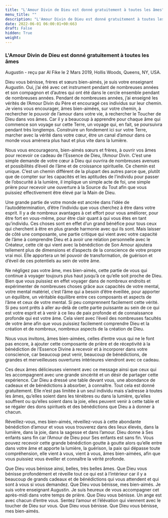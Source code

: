 ```yaml
---
title: "L'Amour Divin de Dieu est donné gratuitement à toutes les âmes"
menu_title: ""
description: "L'Amour Divin de Dieu est donné gratuitement à toutes les âmes"
date: 2022-06-01 06:00:01+00:663
draft: False
hidden: True
weight:
---
```

### L'Amour Divin de Dieu est donné gratuitement à toutes les âmes

Augustin - reçu par Al Fike le 2 Mars 2019, Hollis Woods, Queens, NY, USA.

Dieu vous bénisse, frères et sœurs bien-aimés, je suis votre enseignant Augustin. Oui, j’ai été avec cet instrument pendant de nombreuses années et son compagnon et d’autres qui ont été dans le cercle ensemble pendant de nombreuses années. Pendant de nombreuses années, j’ai enseigné les vérités de l’Amour Divin du Père et encouragé ces individus sur leur chemin. Je viens vous encourager, âmes bien-aimées, sur votre chemin, à rechercher le pouvoir de l’amour dans votre vie, à rechercher le Toucher de Dieu dans vos âmes. Car il y a beaucoup à apprendre pour chaque âme qui commence son voyage sur cette Terre, un voyage qui, en fait, se poursuivra pendant très longtemps. Construire un fondement ici sur votre Terre, marcher avec la vérité dans votre cœur, être un canal d’amour dans ce monde vous amènera plus haut et plus vite dans la lumière.

Nous vous encourageons, bien-aimés sœurs et frères, à ouvrir vos âmes pour recevoir ce cadeau de l’Essence de Dieu, l’Amour Divin. C’est une simple demande de votre cœur à Dieu qui ouvrira de nombreuses avenues et possibilités d’éveil de l’âme et de croissance spirituelle. Ce chemin est unique. C’est un chemin différent de la plupart des autres parce que, plutôt que de compter sur les capacités et les aptitudes de l’individu pour passer de l’obscurité à la lumière, il implique un simple acte de foi, une simple prière pour recevoir une ouverture à la Source du Tout afin que vous puissiez effectivement être élevé par la Main de Dieu.

Une grande partie de votre monde est ancrée dans l’idée de l’autodétermination, d’être l’individu que vous cherchez à être dans votre esprit. Il y a de nombreux avantages à cet effort pour vous améliorer, pour être fort en vous-même, pour être clair quant à qui vous êtes en tant qu’individu. Ces choses sont en effet d’un grand bénéfice pour tous ceux qui cherchent à être en plus grande harmonie avec qui ils sont. Mais laisser de côté une composante, une partie critique qui vient avec votre capacité de l’âme à comprendre Dieu et à avoir une relation personnelle avec le Créateur, cette clé qui vient avec la bénédiction de Son Amour ajoutera tellement plus de dimensions et d’aspects de la conscience de votre propre vrai moi. Elle apportera un tel pouvoir de transformation, de guérison et d’éveil de ces potentiels au sein de votre âme.

Ne négligez pas votre âme, mes bien-aimés, cette partie de vous qui continue à voyager toujours plus haut jusqu’à ce qu’elle soit proche de Dieu. Bien que vous puissiez en effet voyager dans de nombreux endroits et expérimenter de nombreuses choses grâce aux capacités de votre mental, votre mental matériel, c’est l’âme qui a besoin d’être éveillée, pour apporter un équilibre, un véritable équilibre entre ces composants et aspects de l’âme et ceux de votre mental. Si peu comprennent facilement cette vérité. Si peu sont prêts à aller au-delà de cette partie puissante au sein de ce qui est votre esprit et à venir à ce lieu de paix profonde et de connaissance profonde qui est votre âme. Cela vient avec l’éveil des nombreuses facultés de votre âme afin que vous puissiez facilement comprendre Dieu et la création et de nombreux, nombreux aspects de la création de Dieu.

Nous vous invitons, âmes bien-aimées, celles d’entre vous qui ne le font pas encore, à ajouter cette composante de prière et de réceptivité à la bénédiction de l’Essence Divine à recevoir et à incorporer dans votre conscience, car beaucoup peut venir, beaucoup de bénédictions, de grandes et merveilleuses ouvertures intérieures viendront avec ce cadeau.

Ces deux âmes délicieuses viennent avec ce message ainsi que ceux qui les accompagnent avec une grande sincérité et un désir de partager cette expérience. Car Dieu a dressé une table devant vous, une abondance de cadeaux et de bénédictions à absorber, à connaître. Tout cela est donné gratuitement. Elle n’est pas limitée à un seul individu mais s’adresse à toutes les âmes, qu’elles soient dans les ténèbres ou dans la lumière, qu’elles souffrent ou qu’elles soient dans la joie, elles peuvent venir à cette table et se régaler des dons spirituels et des bénédictions que Dieu a à donner à chacun.

Réveillez-vous, mes bien-aimés, réveillez-vous à cette abondante bénédiction d’amour et vous vous trouverez dans des lieux élevés, dans la lumière, dans la joie, dans la sagesse et dans l’amour. Dieu donne à Ses enfants sans fin car l’Amour de Dieu pour Ses enfants est sans fin. Vous pouvez recevoir cette grande bénédiction goutte à goutte alors qu’elle entre dans votre âme et apporte la lumière, la guérison, la paix qui dépasse toute compréhension, elle vient à vous, vient à vous, âmes bien-aimées, afin que vous puissiez vous éveiller et connaître la vérité profonde.

Que Dieu vous bénisse ainsi, belles, très belles âmes. Que Dieu vous bénisse profondément et réveille tout ce qui est à l’intérieur car il y a beaucoup de grands cadeaux et de bénédictions qui vous attendent et qui sont à vous si vous demandez. Que Dieu vous bénisse, mes bien-aimés. Je suis votre enseignant Augustin. Je suis heureux de vous accompagner cet après-midi dans votre temps de prière. Que Dieu vous bénisse. Un ange est avec chacun d’entre vous. Sentez l’amour et l’élévation qui viennent avec le toucher de Dieu sur vous. Que Dieu vous bénisse. Que Dieu vous bénisse, mes bien-aimés.
